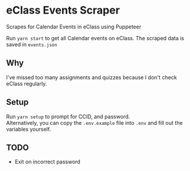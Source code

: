 # eClass Events Scraper

Scrapes for Calendar Events in eClass using Puppeteer

Run `yarn start` to get all Calendar events on eClass. The scraped data is saved in `events.json`

## Why

I've missed too many assignments and quizzes because I don't check eClass regularly.

## Setup

Run `yarn setup` to prompt for CCID, and password.  
Alternatively, you can copy the `.env.example` file into `.env` and fill out the variables yourself.

## TODO

- Exit on incorrect password
